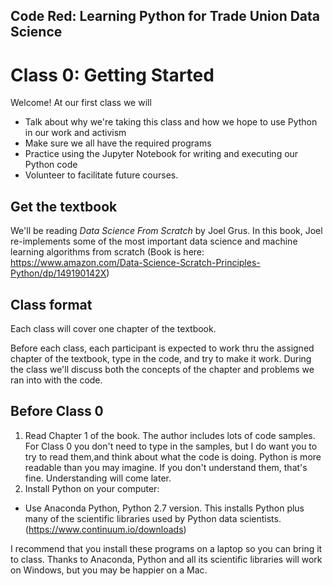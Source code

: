 ## Code Red: Learning Python for Trade Union Data Science

# Class 0: Getting Started

Welcome! At our first class we will
* Talk about why we're taking this class and how we hope to use Python in our work and activism
* Make sure we all have the required programs
* Practice using the Jupyter Notebook for writing and executing our Python code
* Volunteer to facilitate future courses. 

## Get the textbook

We'll be reading *Data Science From Scratch* by Joel Grus. In this book, Joel re-implements some of the most important data science and machine learning algorithms from scratch (Book is here: https://www.amazon.com/Data-Science-Scratch-Principles-Python/dp/149190142X)

## Class format

Each class will cover one chapter of the textbook. 

Before each class, each participant is expected to work thru the assigned chapter of the textbook, type in the code, and try to make it work. During the class we'll discuss both the concepts of the chapter and problems we ran into with the code. 

## Before Class 0

1. Read Chapter 1 of the book. The author includes lots of code samples. For Class 0 you don't need to type in the samples, but I do want you to try to read them,and think about what the code is doing. Python is more readable than you may imagine. If you don't understand them, that's fine. Understanding will come later. 
2. Install Python on your computer: 
* Use Anaconda Python, Python 2.7 version. This installs Python plus many of the scientific libraries used by Python data scientists. (https://www.continuum.io/downloads)

I recommend that you install these programs on a laptop so you can bring it to class. Thanks to Anaconda, Python and all its scientific libraries will work on Windows, but you may be happier on a Mac. 
